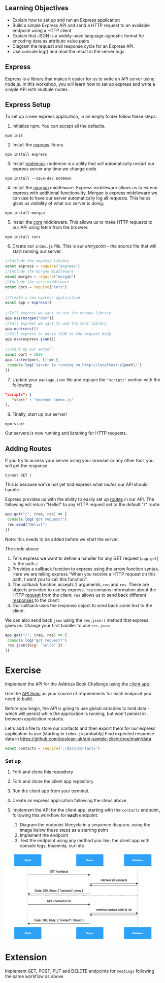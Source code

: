 ## Learning Objectives

- Explain how to set up and run an Express application
- Build a simple Express API and send a HTTP request to an available endpoint using a HTTP client
- Explain that JSON is a widely-used language-agnostic format for encoding data as attribute value pairs
- Diagram the request and response cycle for an Express API.
- Use console.log() and read the result in the server logs

## Express
Express is a library that makes it easier for us to write an API server using node.js. In this workshop, you will learn how to set up express and write a simple API with multiple routes.

## Express Setup
To set up a new express application, in an empty folder follow these steps.

1. Initialize npm. You can accept all the defaults.
```
npm init
```

2. Install the [express](https://expressjs.com/)  library
```
npm install express
```

3. Install [nodemon](https://www.npmjs.com/package/nodemon). nodemon is a utility that will automatically restart our express server any time we change code.
```
npm install --save-dev nodemon
```

4. Install the [morgan](https://expressjs.com/en/resources/middleware/morgan.html) middleware. Express middleware allows us to extend express with additional functionality. Morgan is express middleware we can use to have our server automatically log all requests. This helps gives us visibility of what our server is doing.
```
npm install morgan
```

5. Install the [cors](https://expressjs.com/en/resources/middleware/cors.html) middleware. This allows us to make HTTP requests to our API using fetch from the browser.
```
npm install cors
```

6. Create our `index.js` file. This is our *entrypoint* - the source file that will start running our server.

```javascript
//Include the express library
const express = require("express")
//Include the morgan middleware
const morgan = require("morgan")
//Include the cors middleware
const cors = require("cors")

//Create a new express application
const app = express()

//Tell express we want to use the morgan library
app.use(morgan("dev"))
//Tell express we want to use the cors library
app.use(cors())
//Tell express to parse JSON in the request body
app.use(express.json())

//Start up our server
const port = 3030
app.listen(port, () => {
 console.log(`Server is running on http://localhost:${port}/`)
})

```

7. Update your `package.json` file and replace the `"scripts"` section with the following:

```json
"scripts": {
   "start" : "nodemon index.js"
},
```

8. Finally, start up our server!
```
npm start
```

Our servers is now running and *listening* for HTTP requests.

## Adding Routes
If you try to access your server using your browser or any other tool, you will get the response:

```
Cannot GET /
```

This is because we've not yet told express what *routes* our API should handle.

Express provides us with the ability to easily set up [routes](https://expressjs.com/en/guide/routing.html) in our API. The following will return "Hello!" to any HTTP request set to the default "/" route:

```javascript
app.get("/", (req, res) => {
 console.log("got request!")
 res.send("Hello!")
})
```

Note: this needs to be added before we start the server.

The code above:
1. Tells express we want to define a handler for any GET request (`app.get`) to the path `/`
2. Provides a callback function to express using the arrow function syntax. Here we are telling express "When you receive a HTTP request on this path, I want you to call this function".
3. The callback function accepts 2 arguments, `req` and `res`. These are objects provided to use by express. `req` contains information about the HTTP [request](https://expressjs.com/en/4x/api.html#req) from the client. `res` allows us to send back different [responses](https://expressjs.com/en/4x/api.html#res) to the client.
4. Our callback uses the response object to send back some text to the client.

We can also send back `json` using the `res.json()` method that express gives us. Change your first handler to use `res.json`:

```javascript
app.get("/", (req, res) => {
 console.log("got request!")
 res.json({msg: 'hello!'})
})
```

# Exercise

Implement the API for the Address Book Challenge using the [client app](https://github.com/boolean-uk/api-sample-client).

Use the [API Spec](https://boolean-uk.github.io/api-express-address-book/) as your source of requirements for each endpoint you need to build.

Before you begin, the API is going to use global variables to hold data - which will persist while the application is running, but won't persist in between application restarts.

Let's add a file to store our contacts and then export them for our express application to use (starting in `index.js` probably)
Find expected response data in https://github.com/boolean-uk/api-sample-client/tree/main/data

```js
const contacts = require('./data/contacts')
```

### Set up
1. Fork and clone this repository
2. Fork and clone the client app repository
3. Run the client app from your terminal.

4. Create an express application following the steps above.
5. Implement the API for the client app, starting with the `contacts` endpoint, following this workflow for **each** endpoint:
    1. Diagram the endpoint lifecycle in a sequence diagram, using the image below these steps as a starting point
    2. Implement the endpoint
    3. Test the endpoint using any method you like; the client app with console logs, Insomnia, curl etc.

![](./assets/API%20Address%20Book.png)

# Extension

Implement GET, POST, PUT and DELETE endpoints for `meetings` following the same workflow as above

